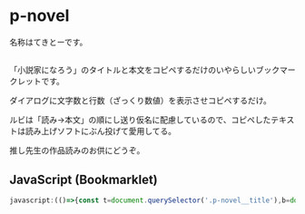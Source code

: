 # p-novel

名称はてきとーです。

##

「小説家になろう」のタイトルと本文をコピペするだけのいやらしいブックマークレットです。

ダイアログに文字数と行数（ざっくり数値）を表示させコピペするだけ。

ルビは「読み→本文」の順にし送り仮名に配慮しているので、コピペしたテキストは読み上げソフトにぶん投げて愛用してる。

推し先生の作品読みのお供にどうぞ。

## JavaScript (Bookmarklet)

```js
javascript:(()=>{const t=document.querySelector('.p-novel__title'),b=document.querySelector('.p-novel__body');if(!t||!b)return alert("取得不可");let f=n=>{let c=n.cloneNode(true);c.querySelectorAll('ruby').forEach(r=>{let rt=r.querySelector('rt'),rb=[...r.childNodes].filter(n=>n.nodeType===3).map(n=>n.textContent).join(''),y=rt?.innerText.trim()||"",ok=/[\p{Script=Hiragana}\p{Script=Katakana}\p{Script=Han}\p{Alphabetic}\p{Number}]/u.test(y);r.replaceWith(ok?`（${y}）・${rb}`:rb)});return c.innerText};let title=t.innerText,text=title+%27\n\n%27+f(b)+%27\n。。。。%27,lines=text.split(%27\n%27).filter(l=>l.trim()).length,chars=text.length;navigator.clipboard.writeText(text).then(()=>alert(`コピー完了: ${title}\n文字数: ${chars}\n行数: ${lines}`)).catch(e=>alert("コピー失敗: "+e))})();
```
